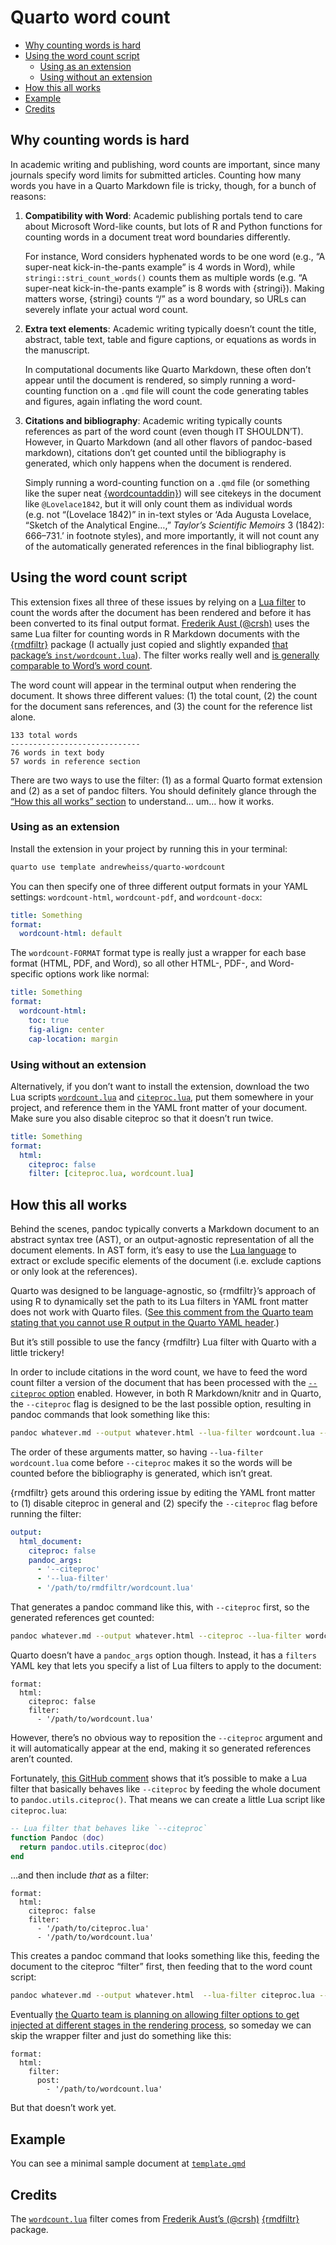 
<!-- README.md is generated from README.qmd. Please edit that file -->

# Quarto word count

- <a href="#why-counting-words-is-hard"
  id="toc-why-counting-words-is-hard">Why counting words is hard</a>
- <a href="#using-the-word-count-script"
  id="toc-using-the-word-count-script">Using the word count script</a>
  - <a href="#using-as-an-extension" id="toc-using-as-an-extension">Using
    as an extension</a>
  - <a href="#using-without-an-extension"
    id="toc-using-without-an-extension">Using without an extension</a>
- <a href="#how-this-all-works" id="toc-how-this-all-works">How this all
  works</a>
- <a href="#example" id="toc-example">Example</a>
- <a href="#credits" id="toc-credits">Credits</a>

## Why counting words is hard

In academic writing and publishing, word counts are important, since
many journals specify word limits for submitted articles. Counting how
many words you have in a Quarto Markdown file is tricky, though, for a
bunch of reasons:

1.  **Compatibility with Word**: Academic publishing portals tend to
    care about Microsoft Word-like counts, but lots of R and Python
    functions for counting words in a document treat word boundaries
    differently.

    For instance, Word considers hyphenated words to be one word (e.g.,
    “A super-neat kick-in-the-pants example” is 4 words in Word), while
    `stringi::stri_count_words()` counts them as multiple words (e.g. “A
    super-neat kick-in-the-pants example” is 8 words with {stringi}).
    Making matters worse, {stringi} counts “/” as a word boundary, so
    URLs can severely inflate your actual word count.

2.  **Extra text elements**: Academic writing typically doesn’t count
    the title, abstract, table text, table and figure captions, or
    equations as words in the manuscript.

    In computational documents like Quarto Markdown, these often don’t
    appear until the document is rendered, so simply running a
    word-counting function on a `.qmd` file will count the code
    generating tables and figures, again inflating the word count.

3.  **Citations and bibliography**: Academic writing typically counts
    references as part of the word count (even though IT SHOULDN’T).
    However, in Quarto Markdown (and all other flavors of pandoc-based
    markdown), citations don’t get counted until the bibliography is
    generated, which only happens when the document is rendered.

    Simply running a word-counting function on a `.qmd` file (or
    something like the super neat
    [{wordcountaddin}](https://github.com/benmarwick/wordcountaddin))
    will see citekeys in the document like `@Lovelace1842`, but it will
    only count them as individual words (e.g. not “(Lovelace 1842)” in
    in-text styles or ‘Ada Augusta Lovelace, “Sketch of the Analytical
    Engine…,” *Taylor’s Scientific Memoirs* 3 (1842): 666–731.’ in
    footnote styles), and more importantly, it will not count any of the
    automatically generated references in the final bibliography list.

## Using the word count script

This extension fixes all three of these issues by relying on a [Lua
filter](_extensions/wordcount/wordcount.lua) to count the words after
the document has been rendered and before it has been converted to its
final output format. [Frederik Aust (@crsh)](https://github.com/crsh)
uses the same Lua filter for counting words in R Markdown documents with
the [{rmdfiltr}](https://github.com/crsh/rmdfiltr) package (I actually
just copied and slightly expanded [that package’s
`inst/wordcount.lua`](https://github.com/crsh/rmdfiltr/blob/master/inst/wordcount.lua)).
The filter works really well and [is generally comparable to Word’s word
count](https://cran.r-project.org/web/packages/rmdfiltr/vignettes/wordcount.html).

The word count will appear in the terminal output when rendering the
document. It shows three different values: (1) the total count, (2) the
count for the document sans references, and (3) the count for the
reference list alone.

``` text
133 total words
-----------------------------
76 words in text body
57 words in reference section
```

There are two ways to use the filter: (1) as a formal Quarto format
extension and (2) as a set of pandoc filters. You should definitely
glance through the [“How this all works” section](#how-this-all-works)
to understand… um… how it works.

### Using as an extension

Install the extension in your project by running this in your terminal:

``` bash
quarto use template andrewheiss/quarto-wordcount
```

You can then specify one of three different output formats in your YAML
settings: `wordcount-html`, `wordcount-pdf`, and `wordcount-docx`:

``` yaml
title: Something
format:
  wordcount-html: default
```

The `wordcount-FORMAT` format type is really just a wrapper for each
base format (HTML, PDF, and Word), so all other HTML-, PDF-, and
Word-specific options work like normal:

``` yaml
title: Something
format:
  wordcount-html:
    toc: true
    fig-align: center
    cap-location: margin
```

### Using without an extension

Alternatively, if you don’t want to install the extension, download the
two Lua scripts [`wordcount.lua`](_extensions/wordcount/wordcount.lua)
and [`citeproc.lua`](_extensions/wordcount/citeproc.lua), put them
somewhere in your project, and reference them in the YAML front matter
of your document. Make sure you also disable citeproc so that it doesn’t
run twice.

``` yaml
title: Something
format:
  html:
    citeproc: false
    filter: [citeproc.lua, wordcount.lua]
```

## How this all works

Behind the scenes, pandoc typically converts a Markdown document to an
abstract syntax tree (AST), or an output-agnostic representation of all
the document elements. In AST form, it’s easy to use the [Lua
language](https://pandoc.org/lua-filters.html) to extract or exclude
specific elements of the document (i.e. exclude captions or only look at
the references).

Quarto was designed to be language-agnostic, so {rmdfiltr}’s approach of
using R to dynamically set the path to its Lua filters in YAML front
matter does not work with Quarto files. ([See this comment from the
Quarto team stating that you cannot use R output in the Quarto YAML
header](https://github.com/quarto-dev/quarto-cli/issues/1391#issuecomment-1185348644).)

But it’s still possible to use the fancy {rmdfiltr} Lua filter with
Quarto with a little trickery!

In order to include citations in the word count, we have to feed the
word count filter a version of the document that has been processed with
the [`--citeproc`
option](https://pandoc.org/MANUAL.html#citation-rendering) enabled.
However, in both R Markdown/knitr and in Quarto, the `--citeproc` flag
is designed to be the last possible option, resulting in pandoc commands
that look something like this:

``` sh
pandoc whatever.md --output whatever.html --lua-filter wordcount.lua --citeproc
```

The order of these arguments matter, so having
`--lua-filter wordcount.lua` come before `--citeproc` makes it so the
words will be counted before the bibliography is generated, which isn’t
great.

{rmdfiltr} gets around this ordering issue by editing the YAML front
matter to (1) disable citeproc in general and (2) specify the
`--citeproc` flag before running the filter:

``` yaml
output:
  html_document:
    citeproc: false
    pandoc_args:
      - '--citeproc'
      - '--lua-filter'
      - '/path/to/rmdfiltr/wordcount.lua'
```

That generates a pandoc command like this, with `--citeproc` first, so
the generated references get counted:

``` sh
pandoc whatever.md --output whatever.html --citeproc --lua-filter wordcount.lua
```

Quarto doesn’t have a `pandoc_args` option though. Instead, it has a
`filters` YAML key that lets you specify a list of Lua filters to apply
to the document:

    format:
      html:
        citeproc: false
        filter:
          - '/path/to/wordcount.lua'

However, there’s no obvious way to reposition the `--citeproc` argument
and it will automatically appear at the end, making it so generated
references aren’t counted.

Fortunately, [this GitHub
comment](https://github.com/quarto-dev/quarto-cli/issues/2294#issuecomment-1238954661)
shows that it’s possible to make a Lua filter that basically behaves
like `--citeproc` by feeding the whole document to
`pandoc.utils.citeproc()`. That means we can create a little Lua script
like `citeproc.lua`:

``` lua
-- Lua filter that behaves like `--citeproc`
function Pandoc (doc)
  return pandoc.utils.citeproc(doc)
end
```

…and then include *that* as a filter:

    format:
      html:
        citeproc: false
        filter:
          - '/path/to/citeproc.lua'
          - '/path/to/wordcount.lua'

This creates a pandoc command that looks something like this, feeding
the document to the citeproc “filter” first, then feeding that to the
word count script:

``` sh
pandoc whatever.md --output whatever.html  --lua-filter citeproc.lua --lua-filter wordcount.lua
```

Eventually [the Quarto team is planning on allowing filter options to
get injected at different stages in the rendering
process](https://github.com/quarto-dev/quarto-cli/issues/4113), so
someday we can skip the wrapper filter and just do something like this:

    format:
      html:
        filter:
          post:
            - '/path/to/wordcount.lua'

But that doesn’t work yet.

## Example

You can see a minimal sample document at [`template.qmd`](template.qmd)

## Credits

The [`wordcount.lua`](_extensions/wordcount/wordcount.lua) filter comes
from [Frederik Aust’s (@crsh)](https://github.com/crsh)
[{rmdfiltr}](https://github.com/crsh/rmdfiltr) package.
